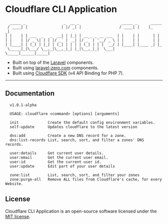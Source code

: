 # Cloudflare CLI Application

```
  _____ _                 _  __ _                   _____ _      _____ 
 / ____| |               | |/ _| |                 / ____| |    |_   _|
| |    | | ___  _   _  __| | |_| | __ _ _ __ ___  | |    | |      | |  
| |    | |/ _ \| | | |/ _` |  _| |/ _` | '__/ _ \ | |    | |      | |  
| |____| | (_) | |_| | (_| | | | | (_| | | |  __/ | |____| |____ _| |_ 
 \_____|_|\___/ \__,_|\__,_|_| |_|\__,_|_|  \___|  \_____|______|_____|
```


- Built on top of the [Laravel](https://laravel.com) components.
- Built using [laravel-zero.com](https://laravel-zero.com) components.
- Built using [Cloudflare SDK](https://github.com/cloudflare/cloudflare-php) (v4 API Binding for PHP 7).

------

## Documentation

```                                                                    
  v1.0.1-alpha

  USAGE: cloudflare <command> [options] [arguments]

  init             Create the default config environment variables.
  self-update      Updates cloudflare to the latest version

  dns:add          Create a new DNS record for a zone.
  dns:list-records List, search, sort, and filter a zones' DNS records.

  user:details     Get current user details.
  user:email       Get the current user email.
  user:id          Get the current user id.
  user:update      Edit part of your user details

  zone:list        List, search, sort, and filter your zones
  zone:purge-all   Remove ALL files from Cloudflare's cache, for every Website.
```

## License

Cloudflare CLI Application is an open-source software licensed under the [MIT license](LICENSE.md).

